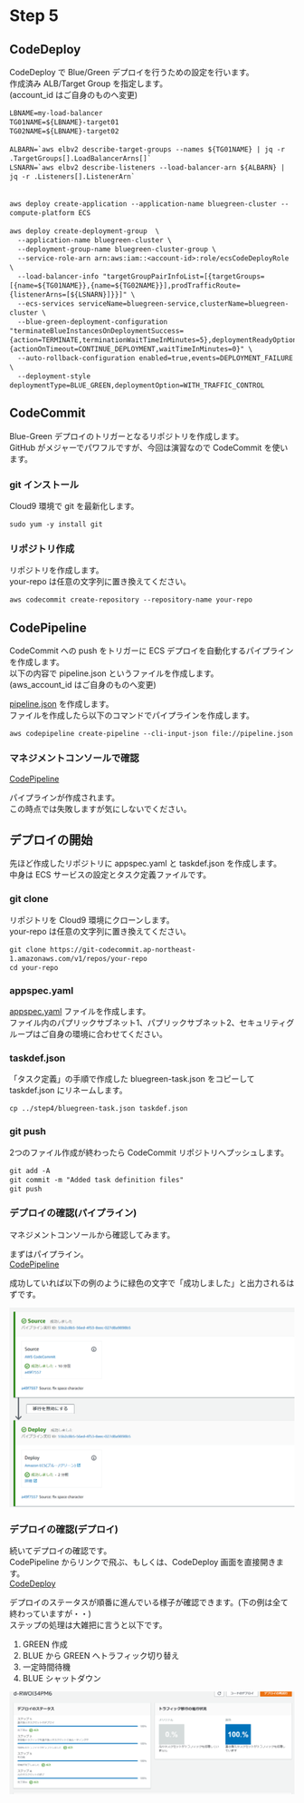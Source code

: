 # Step 5

## CodeDeploy
CodeDeploy で Blue/Green デプロイを行うための設定を行います。  
作成済み ALB/Target Group を指定します。  
(account_id  はご自身のものへ変更)  


```
LBNAME=my-load-balancer
TG01NAME=${LBNAME}-target01
TG02NAME=${LBNAME}-target02

ALBARN=`aws elbv2 describe-target-groups --names ${TG01NAME} | jq -r .TargetGroups[].LoadBalancerArns[]`
LSNARN=`aws elbv2 describe-listeners --load-balancer-arn ${ALBARN} | jq -r .Listeners[].ListenerArn`


aws deploy create-application --application-name bluegreen-cluster --compute-platform ECS

aws deploy create-deployment-group  \
  --application-name bluegreen-cluster \
  --deployment-group-name bluegreen-cluster-group \
  --service-role-arn arn:aws:iam::<account-id>:role/ecsCodeDeployRole \
  --load-balancer-info "targetGroupPairInfoList=[{targetGroups=[{name=${TG01NAME}},{name=${TG02NAME}}],prodTrafficRoute={listenerArns=[${LSNARN}]}}]" \
  --ecs-services serviceName=bluegreen-service,clusterName=bluegreen-cluster \
  --blue-green-deployment-configuration "terminateBlueInstancesOnDeploymentSuccess={action=TERMINATE,terminationWaitTimeInMinutes=5},deploymentReadyOption={actionOnTimeout=CONTINUE_DEPLOYMENT,waitTimeInMinutes=0}" \
  --auto-rollback-configuration enabled=true,events=DEPLOYMENT_FAILURE \
  --deployment-style deploymentType=BLUE_GREEN,deploymentOption=WITH_TRAFFIC_CONTROL
```


## CodeCommit
Blue-Green デプロイのトリガーとなるリポジトリを作成します。  
GitHub がメジャーでパワフルですが、今回は演習なので CodeCommit を使います。  

### git インストール
Cloud9 環境で git を最新化します。  

```
sudo yum -y install git
```

### リポジトリ作成
リポジトリを作成します。  
your-repo は任意の文字列に置き換えてください。  

```
aws codecommit create-repository --repository-name your-repo
```

## CodePipeline
CodeCommit への push をトリガーに ECS デプロイを自動化するパイプラインを作成します。  
以下の内容で pipeline.json というファイルを作成します。  
(aws_account_id  はご自身のものへ変更)  

[pipeline.json](pipeline.json) を作成します。  
ファイルを作成したら以下のコマンドでパイプラインを作成します。  
```
aws codepipeline create-pipeline --cli-input-json file://pipeline.json
```

### マネジメントコンソールで確認
<a href="https://ap-northeast-1.console.aws.amazon.com/codesuite/codepipeline/start?region=ap-northeast-1" target="_blank">CodePipeline</a>  

パイプラインが作成されます。  
この時点では失敗しますが気にしないでください。  


## デプロイの開始
先ほど作成したリポジトリに appspec.yaml と taskdef.json を作成します。  
中身は ECS サービスの設定とタスク定義ファイルです。  

### git clone
リポジトリを Cloud9 環境にクローンします。  
your-repo は任意の文字列に置き換えてください。  

```
git clone https://git-codecommit.ap-northeast-1.amazonaws.com/v1/repos/your-repo
cd your-repo
```

### appspec.yaml
[appspec.yaml](appspec.yaml) ファイルを作成します。  
ファイル内のパプリックサブネット1、パプリックサブネット2、セキュリティグループはご自身の環境に合わせてください。  

### taskdef.json
「タスク定義」の手順で作成した bluegreen-task.json をコピーして taskdef.json にリネームします。  

```
cp ../step4/bluegreen-task.json taskdef.json
```


### git push
2つのファイル作成が終わったら CodeCommit リポジトリへプッシュします。  

```
git add -A
git commit -m "Added task definition files"
git push 
```

### デプロイの確認(パイプライン)
マネジメントコンソールから確認してみます。  

まずはパイプライン。  
<a href="https://ap-northeast-1.console.aws.amazon.com/codesuite/codepipeline/start?region=ap-northeast-1" target="_blank">CodePipeline</a>  

成功していれば以下の例のように緑色の文字で「成功しました」と出力されるはずです。  

![image](2020-10-13_15h46_16.png)


### デプロイの確認(デプロイ)
続いてデプロイの確認です。  
CodePipeline からリンクで飛ぶ、もしくは、CodeDeploy 画面を直接開きます。  
<a href="https://ap-northeast-1.console.aws.amazon.com/codesuite/codedeploy/start?region=ap-northeast-1" target="_blank">CodeDeploy</a>  

デプロイのステータスが順番に進んでいる様子が確認できます。(下の例は全て終わっていますが・・)   
ステップの処理は大雑把に言うと以下です。  

1. GREEN 作成
2. BLUE から GREEN へトラフィック切り替え
3. 一定時間待機
4. BLUE シャットダウン

![image](2020-10-13_15h49_16.png)
